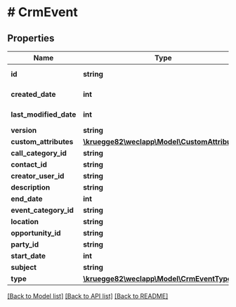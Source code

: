 # # CrmEvent

## Properties

Name | Type | Description | Notes
------------ | ------------- | ------------- | -------------
**id** | **string** |  | [optional] [readonly]
**created_date** | **int** |  | [optional] [readonly]
**last_modified_date** | **int** |  | [optional] [readonly]
**version** | **string** |  | [optional]
**custom_attributes** | [**\kruegge82\weclapp\Model\CustomAttribute[]**](CustomAttribute.md) |  | [optional]
**call_category_id** | **string** |  | [optional]
**contact_id** | **string** |  | [optional]
**creator_user_id** | **string** |  | [optional]
**description** | **string** |  | [optional]
**end_date** | **int** |  | [optional]
**event_category_id** | **string** |  | [optional]
**location** | **string** |  | [optional]
**opportunity_id** | **string** |  | [optional]
**party_id** | **string** |  | [optional]
**start_date** | **int** |  | [optional]
**subject** | **string** |  | [optional]
**type** | [**\kruegge82\weclapp\Model\CrmEventType**](CrmEventType.md) |  | [optional]

[[Back to Model list]](../../README.md#models) [[Back to API list]](../../README.md#endpoints) [[Back to README]](../../README.md)

